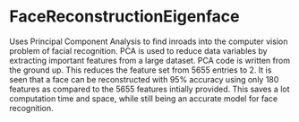 # FaceReconstructionEigenface
 Uses Principal Component Analysis to find inroads into the computer vision problem of facial recognition. PCA is used to reduce data variables by extracting important features from a large dataset.  PCA code is written from the ground up. This reduces the feature set from 5655 entries to 2. It is seen that a face can be reconstructed with 95% accuracy using only 180 features as compared to the 5655 features intially provided. This saves a lot computation time and space, while still being an accurate model for face recognition. 

